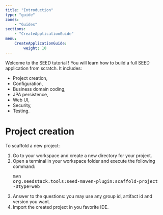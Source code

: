 ```yaml
---
title: "Introduction"
type: "guide"
zones:
    - "Guides"
sections:
    - "CreateApplicationGuide"
menu:
    CreateApplicationGuide:
        weight: 10
---
```


Welcome to the SEED tutorial ! You will learn how to build a full SEED application from scratch. It includes:

* Project creation,
* Configuration,
* Business domain coding,
* JPA persistence,
* Web UI,
* Security,
* Testing.

# Project creation

To scaffold a new project:

1. Go to your workspace and create a new directory for your project.
2. Open a terminal in your workspace folder and execute the following command:
  <br/> <pre>mvn org.seedstack.tools:seed-maven-plugin:scaffold-project -Dtype=web</pre>
3. Answer to the questions: you may use any group id, artifact id and version you want.
4. Import the created project in you favorite IDE.